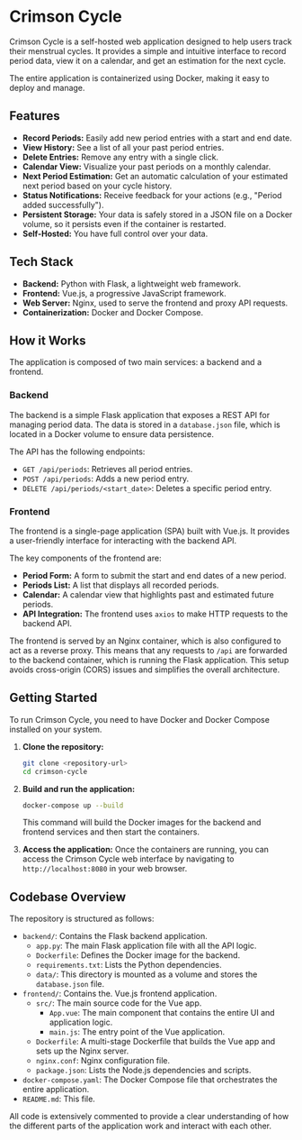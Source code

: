 # Crimson Cycle

Crimson Cycle is a self-hosted web application designed to help users track their menstrual cycles. It provides a simple and intuitive interface to record period data, view it on a calendar, and get an estimation for the next cycle.

The entire application is containerized using Docker, making it easy to deploy and manage.

## Features

-   **Record Periods:** Easily add new period entries with a start and end date.
-   **View History:** See a list of all your past period entries.
-   **Delete Entries:** Remove any entry with a single click.
-   **Calendar View:** Visualize your past periods on a monthly calendar.
-   **Next Period Estimation:** Get an automatic calculation of your estimated next period based on your cycle history.
-   **Status Notifications:** Receive feedback for your actions (e.g., "Period added successfully").
-   **Persistent Storage:** Your data is safely stored in a JSON file on a Docker volume, so it persists even if the container is restarted.
-   **Self-Hosted:** You have full control over your data.

## Tech Stack

-   **Backend:** Python with Flask, a lightweight web framework.
-   **Frontend:** Vue.js, a progressive JavaScript framework.
-   **Web Server:** Nginx, used to serve the frontend and proxy API requests.
-   **Containerization:** Docker and Docker Compose.

## How it Works

The application is composed of two main services: a backend and a frontend.

### Backend

The backend is a simple Flask application that exposes a REST API for managing period data. The data is stored in a `database.json` file, which is located in a Docker volume to ensure data persistence.

The API has the following endpoints:

-   `GET /api/periods`: Retrieves all period entries.
-   `POST /api/periods`: Adds a new period entry.
-   `DELETE /api/periods/<start_date>`: Deletes a specific period entry.

### Frontend

The frontend is a single-page application (SPA) built with Vue.js. It provides a user-friendly interface for interacting with the backend API.

The key components of the frontend are:

-   **Period Form:** A form to submit the start and end dates of a new period.
-   **Periods List:** A list that displays all recorded periods.
-   **Calendar:** A calendar view that highlights past and estimated future periods.
-   **API Integration:** The frontend uses `axios` to make HTTP requests to the backend API.

The frontend is served by an Nginx container, which is also configured to act as a reverse proxy. This means that any requests to `/api` are forwarded to the backend container, which is running the Flask application. This setup avoids cross-origin (CORS) issues and simplifies the overall architecture.

## Getting Started

To run Crimson Cycle, you need to have Docker and Docker Compose installed on your system.

1.  **Clone the repository:**
    ```bash
    git clone <repository-url>
    cd crimson-cycle
    ```

2.  **Build and run the application:**
    ```bash
    docker-compose up --build
    ```
    This command will build the Docker images for the backend and frontend services and then start the containers.

3.  **Access the application:**
    Once the containers are running, you can access the Crimson Cycle web interface by navigating to `http://localhost:8080` in your web browser.

## Codebase Overview

The repository is structured as follows:

-   `backend/`: Contains the Flask backend application.
    -   `app.py`: The main Flask application file with all the API logic.
    -   `Dockerfile`: Defines the Docker image for the backend.
    -   `requirements.txt`: Lists the Python dependencies.
    -   `data/`: This directory is mounted as a volume and stores the `database.json` file.
-   `frontend/`: Contains the. Vue.js frontend application.
    -   `src/`: The main source code for the Vue app.
        -   `App.vue`: The main component that contains the entire UI and application logic.
        -   `main.js`: The entry point of the Vue application.
    -   `Dockerfile`: A multi-stage Dockerfile that builds the Vue app and sets up the Nginx server.
    -   `nginx.conf`: Nginx configuration file.
    -   `package.json`: Lists the Node.js dependencies and scripts.
-   `docker-compose.yaml`: The Docker Compose file that orchestrates the entire application.
-   `README.md`: This file.

All code is extensively commented to provide a clear understanding of how the different parts of the application work and interact with each other.
